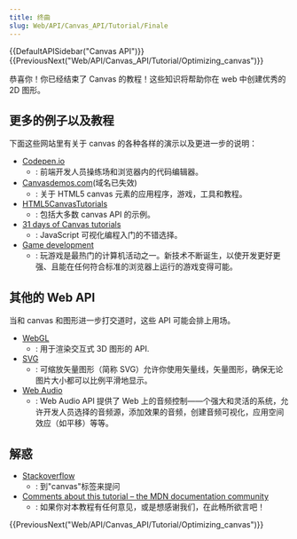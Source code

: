 ```yaml
---
title: 终曲
slug: Web/API/Canvas_API/Tutorial/Finale
---
```


{{DefaultAPISidebar("Canvas API")}} {{PreviousNext("Web/API/Canvas_API/Tutorial/Optimizing_canvas")}}

恭喜你！你已经结束了 Canvas 的教程！这些知识将帮助你在 web 中创建优秀的 2D 图形。

## 更多的例子以及教程

下面这些网站里有关于 canvas 的各种各样的演示以及更进一步的说明：

- [Codepen.io](http://codepen.io/search?q=canvas)
  - : 前端开发人员操练场和浏览器内的代码编辑器。
- [Canvasdemos.com](http://www.canvasdemos.com/)(域名已失效)
  - : 关于 HTML5 canvas 元素的应用程序，游戏，工具和教程。
- [HTML5CanvasTutorials](http://www.html5canvastutorials.com/)
  - : 包括大多数 canvas API 的示例。
- [31 days of Canvas tutorials](http://creativejs.com/2011/08/31-days-of-canvas-tutorials/)
  - : JavaScript 可视化编程入门的不错选择。
- [Game development](/zh-CN/docs/Games)
  - : 玩游戏是最热门的计算机活动之一。新技术不断诞生，以使开发更好更强、且能在任何符合标准的浏览器上运行的游戏变得可能。

## 其他的 Web API

当和 canvas 和图形进一步打交道时，这些 API 可能会排上用场。

- [WebGL](/zh-CN/docs/Web/WebGL)
  - : 用于渲染交互式 3D 图形的 API.
- [SVG](/zh-CN/docs/Web/SVG)
  - : 可缩放矢量图形（简称 SVG）允许你使用矢量线，矢量图形，确保无论图片大小都可以比例平滑地显示。
- [Web Audio](/zh-CN/docs/Web/API/Web_Audio_API)
  - : Web Audio API 提供了 Web 上的音频控制——个强大和灵活的系统，允许开发人员选择的音频源，添加效果的音频，创建音频可视化，应用空间效应（如平移）等等。

## 解惑

- [Stackoverflow](http://stackoverflow.com/questions/tagged/canvas)
  - : 到"canvas"标签来提问
- [Comments about this tutorial – the MDN documentation community](/zh-CN/docs/MDN)
  - : 如果你对本教程有任何意见，或是想感谢我们，在此畅所欲言吧！

{{PreviousNext("Web/API/Canvas_API/Tutorial/Optimizing_canvas")}}